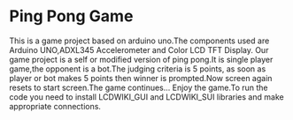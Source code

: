 # Ping Pong Game
This is a game project based on arduino uno.The components used are Arduino UNO,ADXL345 Accelerometer and Color LCD TFT Display.
Our game project is a self or modified version of ping pong.It is single player game,the opponent is a bot.The judging criteria is 5 points,
as soon as player or bot makes 5 points then winner is prompted.Now screen again resets to start screen.The game continues...
Enjoy the game.To run the code you need to install LCDWIKI_GUI and LCDWIKI_SUI libraries and make appropriate connections.
